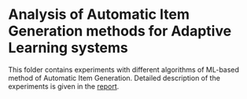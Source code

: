 # Analysis of Automatic Item Generation methods for Adaptive Learning systems

This folder contains experiments with different algorithms of ML-based method of Automatic Item Generation. Detailed description of the experiments is given in the [report](https://docs.google.com/document/d/1L-ZTnT4c2eE8sRhuMJflDA81P1mcVAZ0/edit?usp=sharing&ouid=112164634476756121034&rtpof=true&sd=true).
